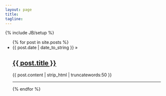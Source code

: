 ```yaml
---
layout: page
title:  
tagline: 
---
```

{% include JB/setup %}


<ul class="posts">
  {% for post in site.posts %}
    <li><span>{{ post.date | date_to_string }}</span> &raquo; 
	<h2><a href="{{ BASE_PATH }}{{ post.url }}">{{ post.title }}</a></h2>
	<p class="postlistexcerpt">{{ post.content | strip_html | truncatewords:50 }}</p>
	<hr/>
	</li>
  {% endfor %}
</ul>
